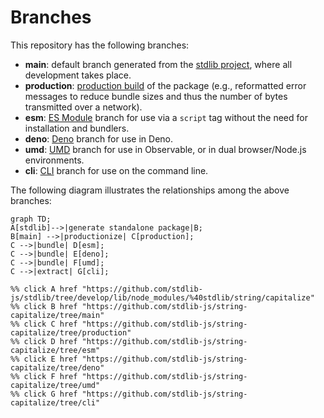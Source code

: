 <!--

@license Apache-2.0

Copyright (c) 2023 The Stdlib Authors.

Licensed under the Apache License, Version 2.0 (the "License");
you may not use this file except in compliance with the License.
You may obtain a copy of the License at

    http://www.apache.org/licenses/LICENSE-2.0

Unless required by applicable law or agreed to in writing, software
distributed under the License is distributed on an "AS IS" BASIS,
WITHOUT WARRANTIES OR CONDITIONS OF ANY KIND, either express or implied.
See the License for the specific language governing permissions and
limitations under the License.

-->

# Branches

This repository has the following branches:

-   **main**: default branch generated from the [stdlib project][stdlib-url], where all development takes place.
-   **production**: [production build][production-url] of the package (e.g., reformatted error messages to reduce bundle sizes and thus the number of bytes transmitted over a network).
-   **esm**: [ES Module][esm-url] branch for use via a `script` tag without the need for installation and bundlers.
-   **deno**: [Deno][deno-url] branch for use in Deno.
-   **umd**: [UMD][umd-url] branch for use in Observable, or in dual browser/Node.js environments.
-   **cli**: [CLI][cli-url] branch for use on the command line.

The following diagram illustrates the relationships among the above branches:

```mermaid
graph TD;
A[stdlib]-->|generate standalone package|B;
B[main] -->|productionize| C[production];
C -->|bundle| D[esm];
C -->|bundle| E[deno];
C -->|bundle| F[umd];
C -->|extract| G[cli];

%% click A href "https://github.com/stdlib-js/stdlib/tree/develop/lib/node_modules/%40stdlib/string/capitalize"
%% click B href "https://github.com/stdlib-js/string-capitalize/tree/main"
%% click C href "https://github.com/stdlib-js/string-capitalize/tree/production"
%% click D href "https://github.com/stdlib-js/string-capitalize/tree/esm"
%% click E href "https://github.com/stdlib-js/string-capitalize/tree/deno"
%% click F href "https://github.com/stdlib-js/string-capitalize/tree/umd"
%% click G href "https://github.com/stdlib-js/string-capitalize/tree/cli"
```

[stdlib-url]: https://github.com/stdlib-js/stdlib/tree/develop/lib/node_modules/%40stdlib/string/capitalize
[production-url]: https://github.com/stdlib-js/string-capitalize/tree/production
[deno-url]: https://github.com/stdlib-js/string-capitalize/tree/deno
[umd-url]: https://github.com/stdlib-js/string-capitalize/tree/umd
[esm-url]: https://github.com/stdlib-js/string-capitalize/tree/esm
[cli-url]: https://github.com/stdlib-js/string-capitalize/tree/cli